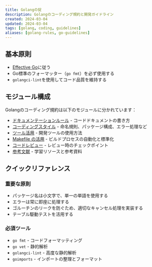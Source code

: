 ```yaml
---
title: Golangの掟
description: Golangのコーディング規約と開発ガイドライン
created: 2024-03-04
updated: 2024-03-04
tags: [golang, coding, guidelines]
aliases: [golang-rules, go-guidelines]
---
```


## 基本原則

- [Effective Go](https://golang.org/doc/effective_go)に従う
- Go標準のフォーマッター（`go fmt`）を必ず使用する
- `golangci-lint`を使用してコード品質を維持する

## モジュール構成

Golangのコーディング規約は以下のモジュールに分かれています：

- [ドキュメンテーションルール](golang/golangdoc.md) - コードドキュメントの書き方
- [コーディングスタイル](golang/golangstyle.md) - 命名規則、パッケージ構成、エラー処理など
- [ツール活用](golang/golangtools.md) - 開発ツールの使用方法
- [Makefile の活用](golang/golangmake.md) - ビルドプロセスの自動化と標準化
- [コードレビュー](golang/golangreview.md) - レビュー時のチェックポイント
- [参考文献](golang/golangrefs.md) - 学習リソースと参考資料

## クイックリファレンス

### 重要な原則

- パッケージ名は小文字で、単一の単語を使用する
- エラーは常に即座に処理する
- ゴルーチンのリークを防ぐため、適切なキャンセル処理を実装する
- テーブル駆動テストを活用する

### 必須ツール

- `go fmt` - コードフォーマッティング
- `go vet` - 静的解析
- `golangci-lint` - 高度な静的解析
- `goimports` - インポートの整理とフォーマット
